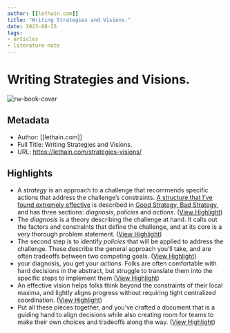 ```yaml
---
author: [[lethain.com]]
title: "Writing Strategies and Visions."
date: 2023-08-25
tags: 
- articles
- literature-note
---
```

# Writing Strategies and Visions.

![rw-book-cover](https://lethain.com/static/author.png)

## Metadata
- Author: [[lethain.com]]
- Full Title: Writing Strategies and Visions.
- URL: https://lethain.com/strategies-visions/

## Highlights
- A *strategy* is an approach to a challenge that recommends specific actions that address the challenge’s constraints. [A structure that I’ve found extremely effective](https://lethain.com/good-strategy-bad-strategy/) is described in [Good Strategy, Bad Strategy](https://www.amazon.com/dp/B004J4WKEC/ref=dp-kindle-redirect?_encoding=UTF8&btkr=1), and has three sections: *diagnosis*, *policies* and *actions*. ([View Highlight](https://read.readwise.io/read/01grsnfpze4fb7hfdrt2fskhwh))
- The *diagnosis* is a theory describing the challenge at hand. It calls out the factors and constraints that define the challenge, and at its core is a very thorough problem statement. ([View Highlight](https://read.readwise.io/read/01grsnkag6thg68hh2c2sjdffz))
- The second step is to identify *policies* that will be applied to address the challenge. These describe the general approach you’ll take, and are often tradeoffs between two competing goals. ([View Highlight](https://read.readwise.io/read/01grsnjtqetnz3bm9ny1705kde))
- your diagnosis, you get your *actions*. Folks are often comfortable with hard decisions in the abstract, but struggle to translate them into the specific steps to implement them ([View Highlight](https://read.readwise.io/read/01grsnjm3f8tfwpv6at6knqr0s))
- An effective vision helps folks think beyond the constraints of their local maxima, and lightly aligns progress without requiring tight centralized coordination. ([View Highlight](https://read.readwise.io/read/01grsnr1g0n7q9japy9fpq4tm0))
- Put all these pieces together, and you’ve crafted a document that is a guiding hand to align decisions while also creating room for teams to make their own choices and tradeoffs along the way. ([View Highlight](https://read.readwise.io/read/01grsp16q2jxs6atvs7593hwxa))
